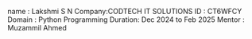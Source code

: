 name : Lakshmi S N
Company:CODTECH IT SOLUTIONS 
ID : CT6WFCY
Domain : Python Programming 
Duration: Dec 2024 to Feb 2025
Mentor : Muzammil Ahmed

